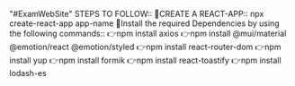"#ExamWebSite" 
STEPS TO FOLLOW::
    💫CREATE A REACT-APP:: npx create-react-app app-name
    💫Install the required Dependencies by using the following commands::
        👉npm install axios
        👉npm install @mui/material @emotion/react @emotion/styled
        👉npm install react-router-dom
        👉npm install yup
        👉npm install formik
        👉npm install react-toastify
        👉npm install lodash-es
        